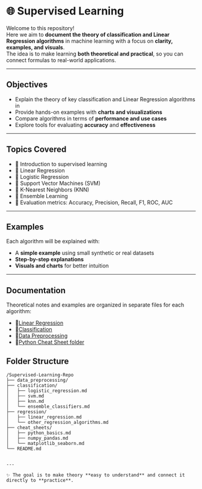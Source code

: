 # 🌐 Supervised Learning

Welcome to this repository!  
Here we aim to **document the theory of classification and Linear Regression algorithms** in machine learning with a focus on **clarity, examples, and visuals**.  
The idea is to make learning **both theoretical and practical**, so you can connect formulas to real-world applications.

---

## Objectives
-  Explain the theory of key classification and Linear Regression algorithms in 
-  Provide hands-on examples with **charts and visualizations**  
-  Compare algorithms in terms of **performance and use cases**  
-  Explore tools for evaluating **accuracy** and **effectiveness**  

---

##  Topics Covered
- 🔹 Introduction to supervised learning
- 🔹 Linear Regression
- 🔹 Logistic Regression  
- 🔹 Support Vector Machines (SVM)
- 🔹 K-Nearest Neighbors (KNN)
- 🔹 Ensemble Learning
- 🔹 Evaluation metrics: Accuracy, Precision, Recall, F1, ROC, AUC  

---

##  Examples
Each algorithm will be explained with:
- A **simple example** using small synthetic or real datasets  
- **Step-by-step explanations**  
- **Visuals and charts** for better intuition  

---
## Documentation

Theoretical notes and examples are organized in separate files for each algorithm:

- 🔹[Linear Regression](./Linear%20Regression)
- 🔹[Classification](./classification)
- 🔹[Data Preprocessing](./Data%20Preprocessing)
- 🔹[Python Cheat Sheet folder](./Python_Cheat_Sheet)
  
## Folder Structure

```
/Supervised-Learning-Repo
├── data_preprocessing/
├── classification/
│   ├── logistic_regression.md
│   ├── svm.md
│   ├── knn.md
│   └── ensemble_classifiers.md
├── regression/
│   ├── linear_regression.md
│   └── other_regression_algorithms.md
├── cheat_sheets/
│   ├── python_basics.md
│   ├── numpy_pandas.md
│   └── matplotlib_seaborn.md
└── README.md


---

✨ The goal is to make theory **easy to understand** and connect it directly to **practice**.
